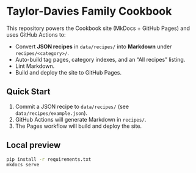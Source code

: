 # Taylor-Davies Family Cookbook

This repository powers the Cookbook site (MkDocs + GitHub Pages) and uses
GitHub Actions to:

- Convert **JSON recipes** in `data/recipes/` into **Markdown** under
  `recipes/<category>/`.
- Auto-build tag pages, category indexes, and an “All recipes” listing.
- Lint Markdown.
- Build and deploy the site to GitHub Pages.

## Quick Start

1. Commit a JSON recipe to `data/recipes/` (see `data/recipes/example.json`).
2. GitHub Actions will generate Markdown in `recipes/`.
3. The Pages workflow will build and deploy the site.

## Local preview

```bash
pip install -r requirements.txt
mkdocs serve